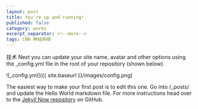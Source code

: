 ```yaml
---
layout: post
title: You're up and running!
published: false
category: works
excerpt_separator: <!--more-->
tags: CNN 神经网络
---
```

技术
Next you can update your site name, avatar and other options using the _config.yml file in the root of your repository (shown below).<!--more-->

![_config.yml]({{ site.baseurl }}/images/config.png)


The easiest way to make your first post is to edit this one. Go into /_posts/ and update the Hello World markdown file. For more instructions head over to the [Jekyll Now repository](https://github.com/barryclark/jekyll-now) on GitHub.


